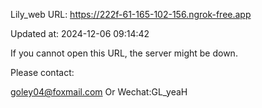Lily_web URL: https://222f-61-165-102-156.ngrok-free.app

Updated at: 2024-12-06 09:14:42

If you cannot open this URL, the server might be down.

Please contact: 

goley04@foxmail.com Or Wechat:GL_yeaH